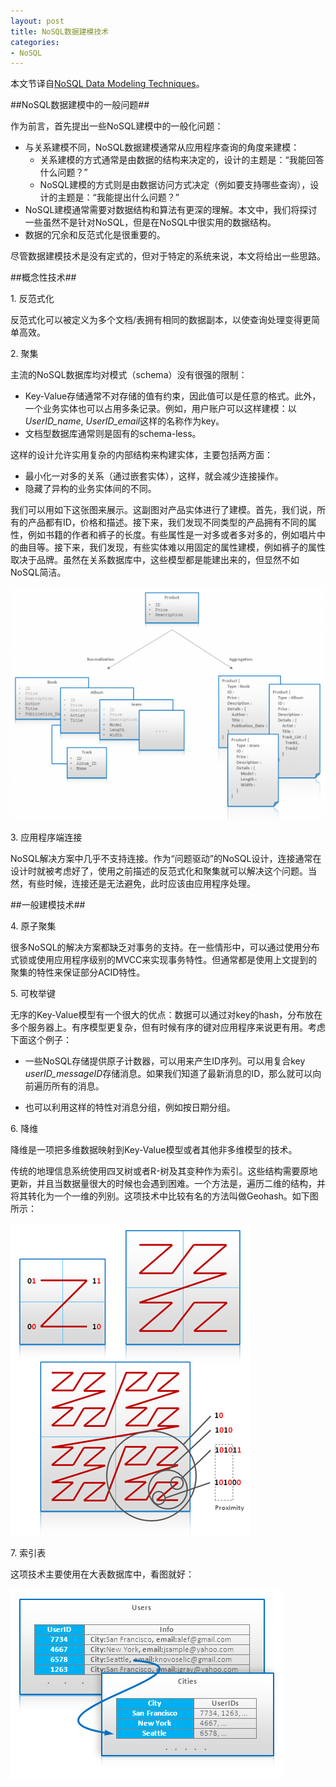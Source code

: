 ```yaml
---
layout: post
title: NoSQL数据建模技术
categories:
- NoSQL
---
```

本文节译自[NoSQL Data Modeling Techniques](http://highlyscalable.wordpress.com/2012/03/01/nosql-data-modeling-techniques/)。

##NoSQL数据建模中的一般问题##

作为前言，首先提出一些NoSQL建模中的一般化问题：

* 与关系建模不同，NoSQL数据建模通常从应用程序查询的角度来建模：
    * 关系建模的方式通常是由数据的结构来决定的，设计的主题是：“我能回答什么问题？”
    * NoSQL建模的方式则是由数据访问方式决定（例如要支持哪些查询），设计的主题是：“我能提出什么问题？”
* NoSQL建模通常需要对数据结构和算法有更深的理解。本文中，我们将探讨一些虽然不是针对NoSQL，但是在NoSQL中很实用的数据结构。
* 数据的冗余和反范式化是很重要的。

尽管数据建模技术是没有定式的，但对于特定的系统来说，本文将给出一些思路。

##概念性技术##

1\. 反范式化

反范式化可以被定义为多个文档/表拥有相同的数据副本，以使查询处理变得更简单高效。

2\. 聚集

主流的NoSQL数据库均对模式（schema）没有很强的限制：

* Key-Value存储通常不对存储的值有约束，因此值可以是任意的格式。此外，一个业务实体也可以占用多条记录。例如，用户账户可以这样建模：以*UserID_name*, *UserID_email*这样的名称作为key。
* 文档型数据库通常则是固有的schema-less。

这样的设计允许实用复杂的内部结构来构建实体，主要包括两方面：

* 最小化一对多的关系（通过嵌套实体），这样，就会减少连接操作。
* 隐藏了异构的业务实体间的不同。

我们可以用如下这张图来展示。这副图对产品实体进行了建模。首先，我们说，所有的产品都有ID，价格和描述。接下来，我们发现不同类型的产品拥有不同的属性，例如书籍的作者和裤子的长度。有些属性是一对多或者多对多的，例如唱片中的曲目等。接下来，我们发现，有些实体难以用固定的属性建模，例如裤子的属性取决于品牌。虽然在关系数据库中，这些模型都是能建出来的，但显然不如NoSQL简洁。

<img src="/images/soft-schema2.png" style="width: 550px;"/>

3\. 应用程序端连接

NoSQL解决方案中几乎不支持连接。作为“问题驱动”的NoSQL设计，连接通常在设计时就被考虑好了，使用之前描述的反范式化和聚集就可以解决这个问题。当然，有些时候，连接还是无法避免，此时应该由应用程序处理。

##一般建模技术##

4\. 原子聚集

很多NoSQL的解决方案都缺乏对事务的支持。在一些情形中，可以通过使用分布式锁或使用应用程序级别的MVCC来实现事务特性。但通常都是使用上文提到的聚集的特性来保证部分ACID特性。

5\. 可枚举键

无序的Key-Value模型有一个很大的优点：数据可以通过对key的hash，分布放在多个服务器上。有序模型更复杂，但有时候有序的键对应用程序来说更有用。考虑下面这个例子：

* 一些NoSQL存储提供原子计数器，可以用来产生ID序列。可以用复合key *userID_messageID*存储消息。如果我们知道了最新消息的ID，那么就可以向前遍历所有的消息。

* 也可以利用这样的特性对消息分组，例如按日期分组。

6\. 降维

降维是一项把多维数据映射到Key-Value模型或者其他非多维模型的技术。

传统的地理信息系统使用四叉树或者R-树及其变种作为索引。这些结构需要原地更新，并且当数据量很大的时候也会遇到困难。一个方法是，遍历二维的结构，并将其转化为一个一维的列别。这项技术中比较有名的方法叫做Geohash。如下图所示：

<img src="/images/geohash-traversal1.png" />

7\. 索引表

这项技术主要使用在大表数据库中，看图就好：

<img src="/images/index-table.png" />
